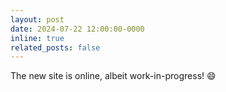 ```yaml
---
layout: post
date: 2024-07-22 12:00:00-0000
inline: true
related_posts: false
---
```


The new site is online, albeit work-in-progress! :smile:
